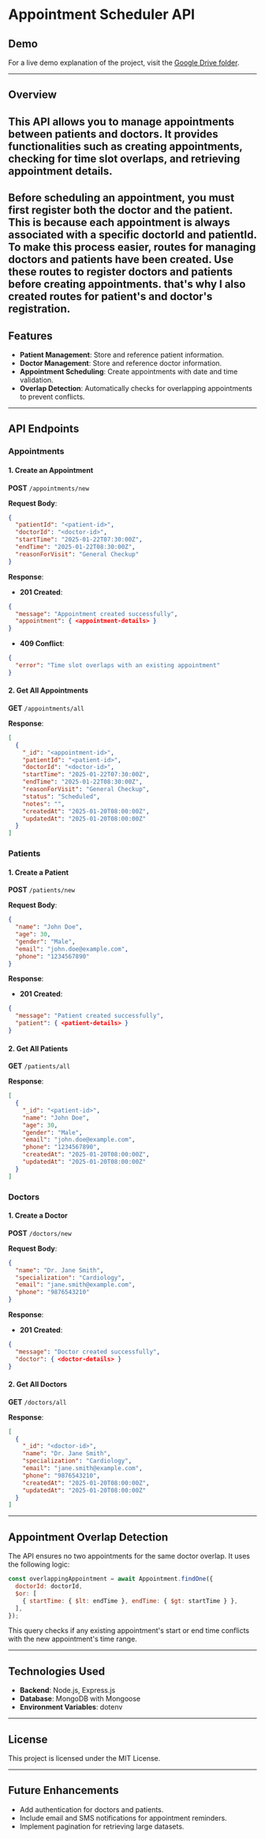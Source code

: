# Appointment Scheduler API

## Demo
For a live demo explanation of the project, visit the [Google Drive folder](https://drive.google.com/drive/folders/1iXP-b_2SjWX1XztDF_QmgvOpHu6suEW1?usp=drive_link).

---

## Overview
This API allows you to manage appointments between patients and doctors. It provides functionalities such as creating appointments, checking for time slot overlaps, and retrieving appointment details. 
---
Before scheduling an appointment, you must first register both the doctor and the patient. This is because each appointment is always associated with a specific doctorId and patientId. To make this process easier, routes for managing doctors and patients have been created. Use these routes to register doctors and patients before creating appointments. that's why I also created routes for patient's and doctor's registration. 
---

## Features
- **Patient Management**: Store and reference patient information.
- **Doctor Management**: Store and reference doctor information.
- **Appointment Scheduling**: Create appointments with date and time validation.
- **Overlap Detection**: Automatically checks for overlapping appointments to prevent conflicts.

---



## API Endpoints

### **Appointments**

#### 1. **Create an Appointment**
**POST** `/appointments/new`

**Request Body**:
```json
{
  "patientId": "<patient-id>",
  "doctorId": "<doctor-id>",
  "startTime": "2025-01-22T07:30:00Z",
  "endTime": "2025-01-22T08:30:00Z",
  "reasonForVisit": "General Checkup"
}
```

**Response**:
- **201 Created**:
```json
{
  "message": "Appointment created successfully",
  "appointment": { <appointment-details> }
}
```
- **409 Conflict**:
```json
{
  "error": "Time slot overlaps with an existing appointment"
}
```

#### 2. **Get All Appointments**
**GET** `/appointments/all`

**Response**:
```json
[
  {
    "_id": "<appointment-id>",
    "patientId": "<patient-id>",
    "doctorId": "<doctor-id>",
    "startTime": "2025-01-22T07:30:00Z",
    "endTime": "2025-01-22T08:30:00Z",
    "reasonForVisit": "General Checkup",
    "status": "Scheduled",
    "notes": "",
    "createdAt": "2025-01-20T08:00:00Z",
    "updatedAt": "2025-01-20T08:00:00Z"
  }
]
```

### **Patients**

#### 1. **Create a Patient**
**POST** `/patients/new`

**Request Body**:
```json
{
  "name": "John Doe",
  "age": 30,
  "gender": "Male",
  "email": "john.doe@example.com",
  "phone": "1234567890"
}
```

**Response**:
- **201 Created**:
```json
{
  "message": "Patient created successfully",
  "patient": { <patient-details> }
}
```

#### 2. **Get All Patients**
**GET** `/patients/all`

**Response**:
```json
[
  {
    "_id": "<patient-id>",
    "name": "John Doe",
    "age": 30,
    "gender": "Male",
    "email": "john.doe@example.com",
    "phone": "1234567890",
    "createdAt": "2025-01-20T08:00:00Z",
    "updatedAt": "2025-01-20T08:00:00Z"
  }
]
```

### **Doctors**

#### 1. **Create a Doctor**
**POST** `/doctors/new`

**Request Body**:
```json
{
  "name": "Dr. Jane Smith",
  "specialization": "Cardiology",
  "email": "jane.smith@example.com",
  "phone": "9876543210"
}
```

**Response**:
- **201 Created**:
```json
{
  "message": "Doctor created successfully",
  "doctor": { <doctor-details> }
}
```

#### 2. **Get All Doctors**
**GET** `/doctors/all`

**Response**:
```json
[
  {
    "_id": "<doctor-id>",
    "name": "Dr. Jane Smith",
    "specialization": "Cardiology",
    "email": "jane.smith@example.com",
    "phone": "9876543210",
    "createdAt": "2025-01-20T08:00:00Z",
    "updatedAt": "2025-01-20T08:00:00Z"
  }
]
```

---

## Appointment Overlap Detection

The API ensures no two appointments for the same doctor overlap. It uses the following logic:
```javascript
const overlappingAppointment = await Appointment.findOne({
  doctorId: doctorId,
  $or: [
    { startTime: { $lt: endTime }, endTime: { $gt: startTime } },
  ],
});
```
This query checks if any existing appointment's start or end time conflicts with the new appointment's time range.

---

## Technologies Used
- **Backend**: Node.js, Express.js
- **Database**: MongoDB with Mongoose
- **Environment Variables**: dotenv

---

## License
This project is licensed under the MIT License.

---

## Future Enhancements
- Add authentication for doctors and patients.
- Include email and SMS notifications for appointment reminders.
- Implement pagination for retrieving large datasets.
